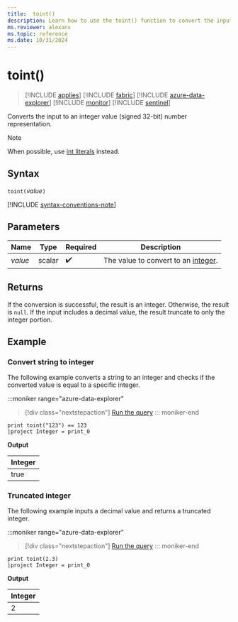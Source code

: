 ```yaml
---
title:  toint()
description: Learn how to use the toint() function to convert the input value to an integer number representation.
ms.reviewer: alexans
ms.topic: reference
ms.date: 10/31/2024
---
```

# toint()

> [!INCLUDE [applies](../includes/applies-to-version/applies.md)] [!INCLUDE [fabric](../includes/applies-to-version/fabric.md)] [!INCLUDE [azure-data-explorer](../includes/applies-to-version/azure-data-explorer.md)] [!INCLUDE [monitor](../includes/applies-to-version/monitor.md)] [!INCLUDE [sentinel](../includes/applies-to-version/sentinel.md)]

Converts the input to an integer value (signed 32-bit) number representation.

> [!NOTE]
> When possible, use [int literals](scalar-data-types/int.md#int-literals) instead.

## Syntax

`toint(`*value*`)`

[!INCLUDE [syntax-conventions-note](../includes/syntax-conventions-note.md)]

## Parameters

| Name | Type | Required | Description |
|--|--|--|--|
| *value* | scalar |  :heavy_check_mark: | The value to convert to an [integer](scalar-data-types/int.md).|

## Returns

If the conversion is successful, the result is an integer. Otherwise, the result is `null`. If the input includes a decimal value, the result truncate to only the integer portion.

## Example

### Convert string to integer

The following example converts a string to an integer and checks if the converted value is equal to a specific integer.

:::moniker range="azure-data-explorer"
> [!div class="nextstepaction"]
> <a href="https://dataexplorer.azure.com/clusters/help/databases/Samples?query=H4sIAAAAAAAAAysoyswrUSjJB5IaSoZGxkqaCra2CkAGL1dNQVF%2BVmpyiYJnXklqemqRgq1CAUh1vAEA6WAHXjUAAAA%3D" target="_blank">Run the query</a>
::: moniker-end

```kusto
print toint("123") == 123
|project Integer = print_0
```

**Output**

|Integer|
|--|
|true|

### Truncated integer

The following example inputs a decimal value and returns a truncated integer.

:::moniker range="azure-data-explorer"
> [!div class="nextstepaction"]
> <a href="https://dataexplorer.azure.com/clusters/help/databases/Samples?query=H4sIAAAAAAAAAysoyswrUSjJB5IaRnrGmrxcNQVF%2BVmpySUKnnklqempRQq2CgUgRfEGAJKfIm8sAAAA" target="_blank">Run the query</a>
::: moniker-end

```kusto
print toint(2.3)
|project Integer = print_0
```

**Output**

|Integer|
|--|
|2|
